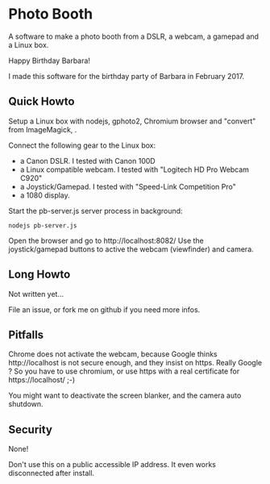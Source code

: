 Photo Booth
============

A software to make a photo booth from a DSLR, a webcam, a gamepad and a Linux box.

Happy Birthday Barbara!

I made this software for the birthday party of Barbara in February 2017.

Quick Howto
-----------

Setup a Linux box with nodejs, gphoto2, Chromium browser and "convert" from ImageMagick, .

Connect the following gear to the Linux box:

- a Canon DSLR. I tested with Canon 100D
- a Linux compatible webcam. I tested with "Logitech HD Pro Webcam C920"
- a Joystick/Gamepad. I tested with "Speed-Link Competition Pro"
- a 1080 display.

Start the pb-server.js server process in background:

```
nodejs pb-server.js
```

Open the browser and go to http://localhost:8082/
Use the joystick/gamepad buttons to active the webcam (viewfinder) and camera.

Long Howto
----------

Not written yet...

File an issue, or fork me on github if you need more infos.

Pitfalls
--------

Chrome does not activate the webcam, because Google thinks http://localhost is not secure enough, and 
they insist on https. Really Google ? So you have to use chromium, or use https with a real certificate
for https://localhost/ ;-)

You might want to deactivate the screen blanker, and the camera auto shutdown.

Security
---------

None! 

Don't use this on a public accessible IP address. It even works disconnected after install.

